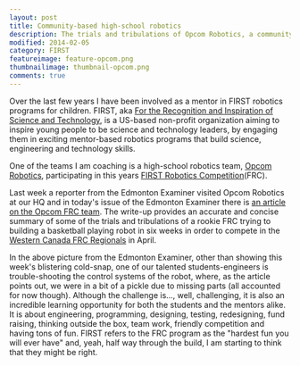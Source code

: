 ```yaml
---
layout: post
title: Community-based high-school robotics 
description: The trials and tribulations of Opcom Robotics, a community-based robotics program in Edmonton that I help mentor, was featured today in the Edmonton Examiner.
modified: 2014-02-05
category: FIRST
featureimage: feature-opcom.png
thumbnailimage: thumbnail-opcom.png
comments: true 
--- 
```


Over the last few years I have been involved as a mentor in FIRST robotics programs for children. FIRST, aka [For the Recognition and Inspiration of Science and Technology](http://www.usfirst.org/), is a US-based non-profit organization aiming to inspire young people to be science and technology leaders, by engaging them in exciting mentor-based robotics programs that build science, engineering and technology skills.

One of the teams I am coaching is a high-school robotics team, [Opcom Robotics](https://www.facebook.com/teamopcom), participating in this years [FIRST Robotics Competition](http://www.usfirst.org/roboticsprograms/frc)(FRC).

Last week a reporter from the Edmonton Examiner visited Opcom Robotics at our HQ and in today's issue of the Edmonton Examiner there is [an article on the Opcom FRC team](http://www.edmontonexaminer.com/2014/02/05/in-its-first-frc-challenge-edmonton-team-opcom-robotics-faces-challenges-2). The write-up provides an accurate and concise summary of some of the trials and tribulations of a rookie FRC trying to building a basketball playing robot in six weeks in order to compete in the [Western Canada FRC Regionals](http://frcwest.com/) in April.

In the above picture from the Edmonton Examiner, other than showing this week's blistering cold-snap, one of our talented students-engineers is trouble-shooting the control systems of the robot, where, as the article points out, we were in a bit of a pickle due to missing parts (all accounted for now though). Although the  challenge is..., well, challenging, it is also an incredible learning opportunity for both the students and the mentors alike. It is about engineering, programming, designing, testing, redesigning, fund raising, thinking outside the box, team work, friendly competition and having tons of fun. FIRST refers to the FRC program as the "hardest fun you will ever have" and, yeah, half way through the build, I am starting to think that they might be right.



